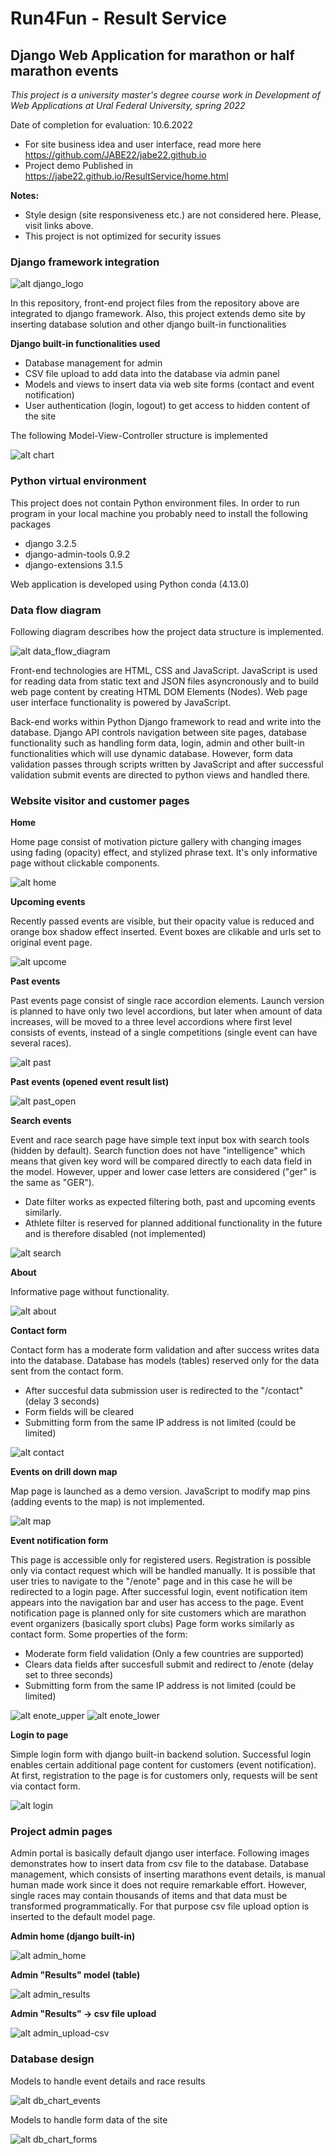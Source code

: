 # Run4Fun - Result Service
## Django Web Application for marathon or half marathon events

*This project is a university master's degree course work in Development of Web Applications at Ural Federal University, spring 2022*

Date of completion for evaluation: 10.6.2022

- For site business idea and user interface, read more here https://github.com/JABE22/jabe22.github.io
- Project demo Published in https://jabe22.github.io/ResultService/home.html

**Notes:** 
* Style design (site responsiveness etc.) are not considered here. Please, visit links above.
* This project is not optimized for security issues

### Django framework integration

![alt django_logo](https://raw.githubusercontent.com/JABE22/Run4Fun/master/run4fun/ProjectImages/django.JPG)

In this repository, front-end project files from the repository above are integrated to django framework. Also, this project extends demo site by inserting database solution and other django built-in functionalities

**Django built-in functionalities used**
- Database management for admin
- CSV file upload to add data into the database via admin panel
- Models and views to insert data via web site forms (contact and event notification)
- User authentication (login, logout) to get access to hidden content of the site

The following Model-View-Controller structure is implemented

![alt chart](https://bmu-verlag.de/wp-content/uploads/image1-6.png)

### Python virtual environment

This project does not contain Python environment files. In order to run program in your local machine you probably need to install the following packages
* django 3.2.5
* django-admin-tools 0.9.2
* django-extensions 3.1.5

Web application is developed using Python conda (4.13.0)

### Data flow diagram

Following diagram describes how the project data structure is implemented.

![alt data_flow_diagram](ProjectImages/data_flow_chart.JPG)

Front-end technologies are HTML, CSS and JavaScript. JavaScript is used for reading data from static text and JSON files asyncronously and to build web page content by creating HTML DOM Elements (Nodes). Web page user interface functionality is powered by JavaScript.

Back-end works within Python Django framework to read and write into the database. Django API controls navigation between site pages, database functionality such as handling form data, login, admin and other built-in functionalities which will use dynamic database. However, form data validation passes through scripts written by JavaScript and after successful validation submit events are directed to python views and handled there.

### Website visitor and customer pages

**Home**

Home page consist of motivation picture gallery with changing images using fading (opacity) effect, and stylized phrase text. It's only informative page without clickable components.

![alt home](https://raw.githubusercontent.com/JABE22/Run4Fun/master/run4fun/ProjectImages/Home.JPG)

**Upcoming events**

Recently passed events are visible, but their opacity value is reduced and orange box shadow effect inserted. Event boxes are clikable and urls set to original event page.

![alt upcome](https://raw.githubusercontent.com/JABE22/Run4Fun/master/run4fun/ProjectImages/Upcome.JPG)

**Past events**

Past events page consist of single race accordion elements. Launch version is planned to have only two level accordions, but later when amount of data increases, will be moved to a three level accordions where first level consists of events, instead of a single competitions (single event can have several races).

![alt past](https://raw.githubusercontent.com/JABE22/Run4Fun/master/run4fun/ProjectImages/Past.JPG)

**Past events (opened event result list)**

![alt past_open](https://raw.githubusercontent.com/JABE22/Run4Fun/master/run4fun/ProjectImages/Past2.JPG)

**Search events**

Event and race search page have simple text input box with search tools (hidden by default).
Search function does not have "intelligence" which means that given key word will be compared directly to each data field in the model. However, upper and lower case letters are considered ("ger" is the same as "GER").
* Date filter works as expected filtering both, past and upcoming events similarly. 
* Athlete filter is reserved for planned additional functionality in the future and is therefore disabled (not implemented)

![alt search](https://raw.githubusercontent.com/JABE22/Run4Fun/master/run4fun/ProjectImages/Search.JPG)

**About**

Informative page without functionality.

![alt about](https://raw.githubusercontent.com/JABE22/Run4Fun/master/run4fun/ProjectImages/About.JPG)

**Contact form**

Contact form has a moderate form validation and after success writes data into the database. Database has models (tables) reserved only for the data sent from the contact form.
* After succesful data submission user is redirected to the "/contact" (delay 3 seconds)
* Form fields will be cleared
* Submitting form from the same IP address is not limited (could be limited)

![alt contact](https://raw.githubusercontent.com/JABE22/Run4Fun/master/run4fun/ProjectImages/Contact.JPG)

**Events on drill down map**

Map page is launched as a demo version. JavaScript to modify map pins (adding events to the map) is not implemented.

![alt map](https://raw.githubusercontent.com/JABE22/Run4Fun/master/run4fun/ProjectImages/Map.JPG)

**Event notification form**

This page is accessible only for registered users. Registration is possible only via contact request which will be handled manually. It is possible that user tries to navigate to the "/enote" page and in this case he will be redirected to a login page. After successful login, event notification item appears into the navigation bar and user has access to the page.
Event notification page is planned only for site customers which are marathon event organizers (basically sport clubs)
Page form works similarly as contact form. Some properties of the form:
* Moderate form field validation (Only a few countries are supported)
* Clears data fields after succesfull submit and redirect to /enote (delay set to three seconds)
* Submitting form from the same IP address is not limited (could be limited)

![alt enote_upper](https://raw.githubusercontent.com/JABE22/Run4Fun/master/run4fun/ProjectImages/Enote.JPG)
![alt enote_lower](https://raw.githubusercontent.com/JABE22/Run4Fun/master/run4fun/ProjectImages/Enote2.JPG)

**Login to page**

Simple login form with django built-in backend solution. Successful login enables certain additional page content for customers (event notification). At first, registration to the page is for customers only, requests will be sent via contact form.

![alt login](https://raw.githubusercontent.com/JABE22/Run4Fun/master/run4fun/ProjectImages/Login.JPG)

### Project admin pages

Admin portal is basically default django user interface. Following images demonstrates how to insert data from csv file to the database. Database management, which consists of inserting marathons event details, is manual human made work since it does not require remarkable effort. However, single races may contain thousands of items and that data must be transformed programmatically. For that purpose csv file upload option is inserted to the default model page.

**Admin home (django built-in)**

![alt admin_home](https://raw.githubusercontent.com/JABE22/Run4Fun/master/run4fun/ProjectImages/Admin_home.JPG)

**Admin "Results" model (table)**

![alt admin_results](https://raw.githubusercontent.com/JABE22/Run4Fun/master/run4fun/ProjectImages/Admin_results.JPG)

**Admin "Results" -> csv file upload**

![alt admin_upload-csv](https://raw.githubusercontent.com/JABE22/Run4Fun/master/run4fun/ProjectImages/Admin_upload-csv.JPG)


### Database design

Models to handle event details and race results

![alt db_chart_events](https://raw.githubusercontent.com/JABE22/Run4Fun/master/run4fun/ProjectImages/db_events.JPG)

Models to handle form data of the site

![alt db_chart_forms](https://raw.githubusercontent.com/JABE22/Run4Fun/master/run4fun/ProjectImages/db_forms.JPG)
